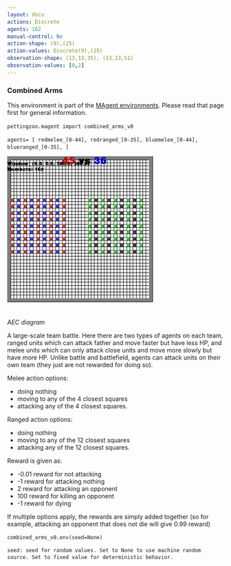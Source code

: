 ```yaml
---
layout: docu
actions: Discrete
agents: 162
manual-control: No
action-shape: (9),(25)
action-values: Discrete(9),(25)
observation-shape: (13,13,35), (13,13,51)
observation-values: [0,2]
---
```


### Combined Arms

This environment is part of the [MAgent environments](../magent). Please read that page first for general information.


`pettingzoo.magent import combined_arms_v0`

`agents= [ redmelee_[0-44], redranged_[0-35], bluemelee_[0-44], blueranged_[0-35], ]`

![](magent_combined_arms.gif)

*AEC diagram*

A large-scale team battle. Here there are two types of agents on each team, ranged units which can attack father and move faster but have less HP, and melee units which can only attack close units and move more slowly but have more HP. Unlike battle and battlefield, agents can attack units on their own team (they just are not rewarded for doing so).

Melee action options:

* doing nothing
* moving to any of the 4 closest squares
* attacking any of the 4 closest squares.

Ranged action options:

* doing nothing
* moving to any of the 12 closest squares
* attacking any of the 12 closest squares.

Reward is given as:

* -0.01 reward for not attacking
* -1 reward for attacking nothing
* 2 reward for attacking an opponent
* 100 reward for killing an opponent
* -1 reward for dying

If multiple options apply, the rewards are simply added together (so for example, attacking an opponent that does not die will give 0.99 reward)

```
combined_arms_v0.env(seed=None)
```

```
seed: seed for random values. Set to None to use machine random source. Set to fixed value for deterministic behavior.
```
